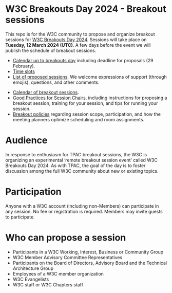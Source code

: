# W3C Breakouts Day 2024 - Breakout sessions
This repo is for the W3C community to propose and organize breakout sessions for [W3C Breakouts Day 2024](https://www.w3.org/2024/03/breakouts-day-2024/). Sessions will take place on **Tuesday, 12 March 2024 (UTC)**. A few days before the event we will publish the schedule of breakout sessions.

* [Calendar up to breakouts day](https://github.com/w3c/breakouts-day-2024/wiki/Meeting-Planner-Resources) including deadline for proposals (29 February).
* [Time slots](https://github.com/w3c/breakouts-day-2024/wiki/Session-Time-Slots)
* [List of proposed sessions](../../issues). We welcome expressions of support (through emojis), questions, and other comments.
<!-- * [Propose a new session](https://github.com/w3c/breakouts-day-2024/issues/new?assignees=&labels=session&projects=&template=session.yml) (for eligible participants). -->
* [Calendar of breakout sessions](https://www.w3.org/calendar/breakouts-day-2024/).
* [Good Practices for Session Chairs](https://github.com/w3c/tpac-breakouts/wiki/Good-Practices-for-Session-Chairs), including instructions for proposing a breakout session, training for your session, and tips for running your session.
* [Breakout policies](https://github.com/w3c/breakouts-day-2024/wiki/Policies) regarding session scope, participation, and how the meeting planners optimize scheduling and room assignments.

# Audience

In response to enthusiasm for TPAC breakout sessions, the W3C is organizing an experimental ‘remote breakout session event’ called W3C Breakouts Day 2024. As with TPAC, the goal of the day is to foster discussion among the full W3C community about new or existing topics.

# Participation

Anyone with a W3C account (including non-Members) can participate in any session. No fee or registration is required. Members may invite guests to participate.

# Who can propose a session

* Participants in a W3C Working, Interest, Business or Community Group
* W3C Member Advisory Committee Representatives
* Participants on the Board of Directors, Advisory Board and the Technical Architecture Group
* Employees of a W3C member organization
* W3C Evangelists
* W3C staff or W3C Chapters staff
